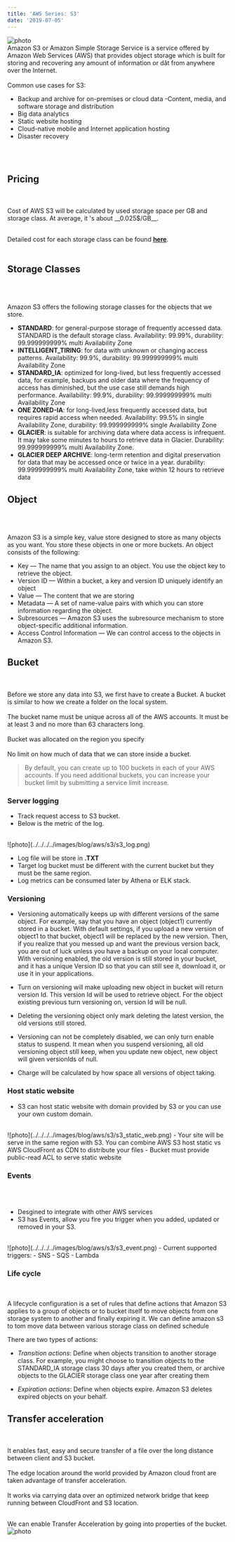 ```yaml
---
title: 'AWS Series: S3'
date: '2019-07-05'
---
```

![photo](../../../../images/blog/aws/s3/s3.jpg)
<br>
Amazon S3 or Amazon Simple Storage Service is a service offered by Amazon Web Services (AWS) that provides object storage which is built for storing and recovering any amount of information or dât from anywhere over the Internet.
<br>
<br>
Common use cases for S3:
- Backup and archive for on-premises or cloud data
-Content, media, and software storage and distribution
- Big data analytics
- Static website hosting
- Cloud-native mobile and Internet application hosting
- Disaster recovery
<br>
<br>

## Pricing
<br>
<br>
Cost of AWS S3 will be calculated by used storage space per GB and storage class. At average, it 's about __0.025$/GB__.
<br>
<br>

Detailed cost for each storage class can be found [__here__](https://aws.amazon.com/s3/pricing/).
<br>
<br>

## Storage Classes
<br>
<br>

Amazon S3 offers the following storage classes for the objects that we store.
  - __STANDARD__: for general-purpose storage of frequently accessed data.
  STANDARD is the default storage class. Availability: 99.99%, durability: 99.999999999%  multi Availability Zone
  - __INTELLIGENT_TIRING__: for data with unknown or changing access patterns. Availability: 99.9%, durability: 99.999999999% multi Availability Zone
  - __STANDARD_IA__: optimized for long-lived, but less frequently accessed data, for example, backups and older data where the frequency of access has diminished, but the use case still demands high performance.
  Availability: 99.9%, durability: 99.999999999% multi Availability Zone
  - __ONE ZONED-IA__: for long-lived,less frequently accessed data, but requires rapid access when needed. Availability: 99.5% in single Availability Zone, durability: 99.999999999% single Availability Zone
  - __GLACIER__: is suitable for archiving data where data access is infrequent. It may take some minutes to hours to retrieve data in Glacier. Durability: 99.999999999% multi Availability Zone.
  - __GLACIER DEEP ARCHIVE__: long-term retention and digital preservation for data that may be accessed once or twice in a year. durability: 99.999999999% multi Availability Zone, take within 12 hours to retrieve data

## Object
<br>
<br>

Amazon S3 is a simple key, value store designed to store as many objects as you want. You store these objects in one or more buckets. An object consists of the following:
- Key — The name that you assign to an object. You use the object key to retrieve the object.
- Version ID — Within a bucket, a key and version ID uniquely identify an object
- Value — The content that we are storing
- Metadata — A set of name-value pairs with which you can store information regarding the object.
- Subresources — Amazon S3 uses the subresource mechanism to store object-specific additional information.
- Access Control Information — We can control access to the objects in Amazon S3.

## Bucket
<br>
<br>
Before we store any data into S3, we first have to create a Bucket. A bucket is similar to how we create a folder on the local system.
<br>
<br>
The bucket name must be unique across all of the AWS accounts. It must be at least 3 and no more than 63 characters long.
<br>
<br>
Bucket was allocated on the region you specify
<br>
<br>
No limit on how much of data that we can store inside a bucket.

> By default, you can create up to 100 buckets in each of your AWS accounts. If you need additional buckets, you can increase your bucket limit by submitting a service limit increase.

### Server logging

- Track request access to S3 bucket.
- Below is the metric of the log.
<br>
![photo](../../../../images/blog/aws/s3/s3_log.png)


- Log file will be store in __.TXT__
- Target log bucket must be different with the current bucket but they must be the same region.
- Log metrics can be consumed later by Athena or ELK stack.

### Versioning

- Versioning automatically keeps up with different versions of the same object. For example, say that you have an object (object1) currently stored in a bucket. With default settings, if you upload a new version of object1 to that bucket, object1 will be replaced by the new version. Then, if you realize that you messed up and want the previous version back, you are out of luck unless you have a backup on your local computer. With versioning enabled, the old version is still stored in your bucket, and it has a unique Version ID so that you can still see it, download it, or use it in your applications.


- Turn on versioning will make uploading new object in bucket will return version Id. This version Id will be used to retrieve object. For the object existing previous turn versioning on, version Id will be null.


- Deleting the versioning object only mark deleting the latest version, the old versions still stored.


- Versioning can not be completely disabled, we can only turn enable status to suspend. It mean when you suspend versioning, all old versioning object still keep, when you update new object, new object will given versionIds of null.


- Charge will be calculated by how space all versions of object taking.

### Host static website

- S3 can host static website with domain provided by S3 or you can use your own custom domain.
<br>
![photo](../../../../images/blog/aws/s3/s3_static_web.png)
- Your site will be serve in the same region with S3. You can combine AWS S3 host static vs AWS CloudFront as CDN to distribute your files
- Bucket must provide public-read ACL to serve static website

### Events
<br>
<br>

- Desgined to integrate with other AWS services
- S3 has Events, allow you fire you trigger when you added, updated or removed in your S3.
<br>
![photo](../../../../images/blog/aws/s3/s3_event.png)
- Current supported triggers:
    - SNS
    - SQS
    - Lambda

### Life cycle
<br>
<br>
A lifecycle configuration is a set of rules that define actions that Amazon S3 applies to a group of objects or to bucket itself to move objects from one storage system to another and finally expiring it. We can define amazon s3 to tom move data between various storage class on defined schedule

There are two types of actions:
- _Transition actions_: Define when objects transition to another storage class. For example, you might choose to transition objects to the STANDARD_IA storage class 30 days after you created them, or archive objects to the GLACIER storage class one year after creating them


- _Expiration actions_: Define when objects expire. Amazon S3 deletes expired objects on your behalf.

## Transfer acceleration
<br>
<br>
It enables fast, easy and secure transfer of a file over the long distance between client and S3 bucket.
<br>
<br>
The edge location around the world provided by Amazon cloud front are taken advantage of transfer acceleration.
<br>
<br>
It works via carrying data over an optimized network bridge that keep running between CloudFront and S3 location.
<br>
<br>

We can enable Transfer Acceleration by going into properties of the bucket.
<br>
![photo](../../../../images/blog/aws/s3/s3_transfer_accleration.png)

 
